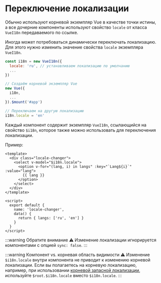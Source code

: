 # Переключение локализации

Обычно используют корневой экземпляр Vue в качестве точки истины, а все дочерние компоненты используют свойство `locale` от класса `VueI18n` передаваемого по ссылке.

Иногда может потребоваться динамически переключать локализацию. Для этого нужно изменить значение свойства `locale` экземпляра `VueI18n`.

```js
const i18n = new VueI18n({
  locale: 'ru', // устанавливаем локализацию по умолчанию
  ...
})

// Создаём корневой экземпляр Vue
new Vue({
  i18n,
  ...
}).$mount('#app')

// Переключаем на другую локализацию
i18n.locale = 'en'
```

Каждый компонент содержит экземпляр `VueI18n`, ссылающийся на свойство `$i18n`, которое также можно использовать для переключения локализации.

Пример:

```vue
<template>
  <div class="locale-changer">
    <select v-model="$i18n.locale">
      <option v-for="(lang, i) in langs" :key="`Lang${i}`" :value="lang">
        {{ lang }}
      </option>
    </select>
  </div>
</template>

<script>
  export default {
    name: 'locale-changer',
    data() {
      return { langs: ['ru', 'en'] }
    }
  }
</script>
```

:::warning Обратите внимание
:warning: Изменение локализации игнорируется компонентами с опцией `sync: false`.
:::

:::warning Компонент vs. корневая область видимости
:warning: Изменение `$i18n.locale` внутри компонента не приводит к изменению корневой локализации. Если вы полагаетесь на корневую локализацию, например, при использовании [корневой запасной локализации](./fallback.html), используйте `$root.$i18n.locale` вместо `$i18n.locale`.
:::

